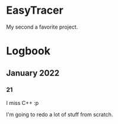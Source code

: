 # EasyTracer

My second a favorite project.   

# Logbook

## January 2022

### 21

I miss C++ :p

I'm going to redo a lot of stuff from scratch.
